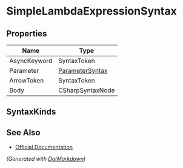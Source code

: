 # SimpleLambdaExpressionSyntax

## Properties

| Name         | Type                                  |
| ------------ | ------------------------------------- |
| AsyncKeyword | SyntaxToken                           |
| Parameter    | [ParameterSyntax](ParameterSyntax.md) |
| ArrowToken   | SyntaxToken                           |
| Body         | CSharpSyntaxNode                      |

## SyntaxKinds

## See Also

* [Official Documentation](https://docs.microsoft.com/en-us/dotnet/api/microsoft.codeanalysis.csharp.syntax.simplelambdaexpressionsyntax)


*\(Generated with [DotMarkdown](http://github.com/JosefPihrt/DotMarkdown)\)*